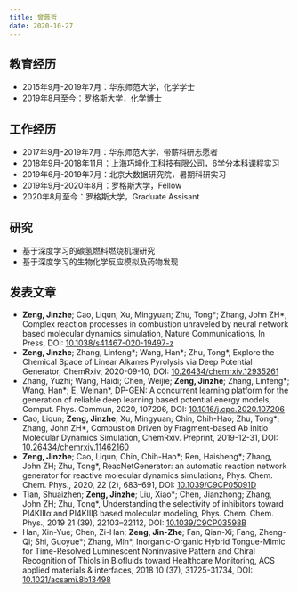 ```yaml
---
title: 曾晋哲
date: 2020-10-27
---
```


## 教育经历

- 2015年9月-2019年7月：华东师范大学，化学学士
- 2019年8月至今：罗格斯大学，化学博士

## 工作经历

- 2017年9月-2019年7月：华东师范大学，带薪科研志愿者
- 2018年9月-2018年11月：上海巧坤化工科技有限公司，6学分本科课程实习
- 2019年6月-2019年7月：北京大数据研究院，暑期科研实习
- 2019年9月-2020年8月：罗格斯大学，Fellow
- 2020年8月至今：罗格斯大学，Graduate Assisant

## 研究

- 基于深度学习的碳氢燃料燃烧机理研究
- 基于深度学习的生物化学反应模拟及药物发现

## 发表文章

- **Zeng, Jinzhe**; Cao, Liqun; Xu, Mingyuan; Zhu, Tong\*; Zhang, John ZH\*, Complex reaction processes in combustion unraveled by neural network based molecular dynamics simulation, Nature Communications, In Press, DOI: [10.1038/s41467-020-19497-z](https://doi.org/10.1038/s41467-020-19497-z)
- **Zeng, Jinzhe**; Zhang, Linfeng\*; Wang, Han\*; Zhu, Tong\*, Explore the Chemical Space of Linear Alkanes Pyrolysis via Deep Potential Generator, ChemRxiv, 2020-09-10, DOI: [10.26434/chemrxiv.12935261](https://doi.org/10.26434/chemrxiv.12935261)
- Zhang, Yuzhi; Wang, Haidi; Chen, Weijie; **Zeng, Jinzhe**; Zhang, Linfeng\*; Wang, Han\*; E, Weinan\*, DP-GEN: A concurrent learning platform for the generation of reliable deep learning based potential energy models, Comput. Phys. Commun, 2020, 107206, DOI: [10.1016/j.cpc.2020.107206](https://doi.org/10.1016/j.cpc.2020.107206)
- Cao, Liqun; **Zeng, Jinzhe**; Xu, Mingyuan; Chin, Chih-Hao; Zhu, Tong\*; Zhang, John ZH\*, Combustion Driven by Fragment-based Ab Initio Molecular Dynamics Simulation, ChemRxiv. Preprint, 2019-12-31, DOI: [10.26434/chemrxiv.11462160](https://doi.org/10.26434/chemrxiv.11462160)
- **Zeng, Jinzhe**; Cao, Liqun; Chin, Chih-Hao\*; Ren, Haisheng\*; Zhang, John ZH; Zhu, Tong\*, ReacNetGenerator: an automatic reaction network generator for reactive molecular dynamics simulations, Phys. Chem. Chem. Phys., 2020, 22 (2), 683–691, DOI: [10.1039/C9CP05091D](https://doi.org/10.1039/C9CP05091D)
- Tian, Shuaizhen; **Zeng, Jinzhe**; Liu, Xiao\*; Chen, Jianzhong; Zhang, John ZH; Zhu, Tong\*, Understanding the selectivity of inhibitors toward PI4KIIIα and PI4KIIIβ based molecular modeling, Phys. Chem. Chem. Phys., 2019 21 (39), 22103–22112, DOI: [10.1039/C9CP03598B](https://doi.org/10.1039/C9CP03598B)
- Han, Xin-Yue; Chen, Zi-Han; **Zeng, Jin-Zhe**; Fan, Qian-Xi; Fang, Zheng-Qi; Shi, Guoyue\*; Zhang, Min\*, Inorganic-Organic Hybrid Tongue-Mimic for Time-Resolved Luminescent Noninvasive Pattern and Chiral Recognition of Thiols in Biofluids toward Healthcare Monitoring, ACS applied materials & interfaces, 2018 10 (37), 31725-31734, DOI: [10.1021/acsami.8b13498](https://doi.org/10.1021/acsami.8b13498)
